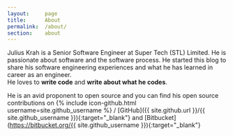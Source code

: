 ```yaml
---
layout:     page
title:      About
permalink:  /about/
section:    about
---
```


Julius Krah is a Senior Software Engineer at Super Tech (STL) Limited. He is passionate about software and the software process.
He started this blog to share his software engineering experiences and what he has learned in career as an engineer.  
He loves to **write code** and **write about what he codes**.

He is an avid proponent to open source and you can find his open source contributions on
{% include icon-github.html username=site.github_username %} /
[GitHub]({{ site.github.url }}/{{ site.github_username }}){:target="_blank"} and
[Bitbucket](https://bitbucket.org/{{ site.github_username }}){:target="_blank"}
